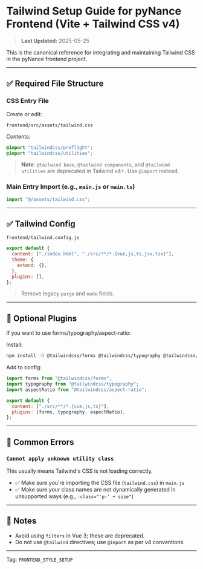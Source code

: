 # Tailwind Setup Guide for pyNance Frontend (Vite + Tailwind CSS v4)

> **Last Updated:** 2025-05-25

This is the canonical reference for integrating and maintaining Tailwind CSS in the pyNance frontend project.

---

## ✅ Required File Structure

### CSS Entry File

Create or edit:

```
frontend/src/assets/tailwind.css
```

Contents:

```css
@import "tailwindcss/preflight";
@import "tailwindcss/utilities";
```

> **Note**: `@tailwind base`, `@tailwind components`, and `@tailwind utilities` are deprecated in Tailwind v4+. Use `@import` instead.

### Main Entry Import (e.g., `main.js` or `main.ts`)

```js
import "@/assets/tailwind.css";
```

---

## ✅ Tailwind Config

`frontend/tailwind.config.js`

```js
export default {
  content: ["./index.html", "./src/**/*.{vue,js,ts,jsx,tsx}"],
  theme: {
    extend: {},
  },
  plugins: [],
};
```

> Remove legacy `purge` and `mode` fields.

---

## 🔌 Optional Plugins

If you want to use forms/typography/aspect-ratio:

Install:

```bash
npm install -D @tailwindcss/forms @tailwindcss/typography @tailwindcss/aspect-ratio
```

Add to config:

```js
import forms from "@tailwindcss/forms";
import typography from "@tailwindcss/typography";
import aspectRatio from "@tailwindcss/aspect-ratio";

export default {
  content: ["./src/**/*.{vue,js,ts}"],
  plugins: [forms, typography, aspectRatio],
};
```

---

## 🧹 Common Errors

### `Cannot apply unknown utility class`

This usually means Tailwind's CSS is not loading correctly.

- ✅ Make sure you're importing the CSS file (`tailwind.css`) in `main.js`
- ✅ Make sure your class names are not dynamically generated in unsupported ways (e.g., `:class="'p-' + size"`)

---

## 🚨 Notes

- Avoid using `filters` in Vue 3; these are deprecated.
- Do not use `@tailwind` directives; use `@import` as per v4 conventions.

---

Tag: `FRONTEND_STYLE_SETUP`
